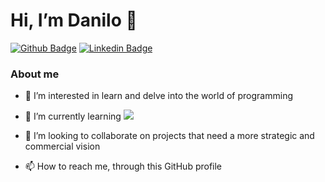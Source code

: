 # Hi, I’m Danilo 👋 

[![Github Badge](https://img.shields.io/badge/-Github-000?style=flat-square&logo=Github&logoColor=white&link=https://github.com/dncarvalho)](https://github.com/dncarvalho)
[![Linkedin Badge](https://img.shields.io/badge/-LinkedIn-blue?style=flat-square&logo=Linkedin&logoColor=white&link=https://www.linkedin.com/in/daniloncarvalho/)](https://www.linkedin.com/in/daniloncarvalho/)


### About me
- 👀 I’m interested in learn and delve into the world of programming
- 🌱 I’m currently learning <img src="https://cdn.jsdelivr.net/gh/devicons/devicon/icons/python/python-original.svg" />

- 💞️ I’m looking to collaborate on projects that need a more strategic and commercial vision
- 📫 How to reach me, through this GitHub profile

<!---
dncarvalho/dncarvalho is a ✨ special ✨ repository because its `README.md` (this file) appears on your GitHub profile.
You can click the Preview link to take a look at your changes.
--->

